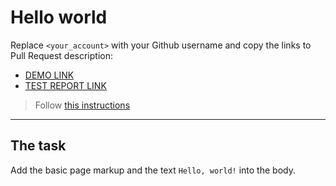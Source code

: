 # Hello world
Replace `<your_account>` with your Github username and copy the links to Pull Request description:
- [DEMO LINK](https://<david_dohru>.github.io/layout_hello-world/)
- [TEST REPORT LINK](https://<david_dohru>.github.io/layout_hello-world/report/html_report/)

> Follow [this instructions](https://github.com/mate-academy/layout_task-guideline#how-to-solve-the-layout-tasks-on-github)
___

## The task 
Add the basic page markup and the text `Hello, world!` into the body.
